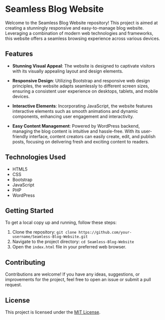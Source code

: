 # Seamless Blog Website

Welcome to the Seamless Blog Website repository! This project is aimed at creating a stunningly responsive and easy-to-manage blog website. Leveraging a combination of modern web technologies and frameworks, this website offers a seamless browsing experience across various devices.

## Features

- **Stunning Visual Appeal**: The website is designed to captivate visitors with its visually appealing layout and design elements.
  
- **Responsive Design**: Utilizing Bootstrap and responsive web design principles, the website adapts seamlessly to different screen sizes, ensuring a consistent user experience on desktops, tablets, and mobile devices.

- **Interactive Elements**: Incorporating JavaScript, the website features interactive elements such as smooth animations and dynamic components, enhancing user engagement and interactivity.

- **Easy Content Management**: Powered by WordPress backend, managing the blog content is intuitive and hassle-free. With its user-friendly interface, content creators can easily create, edit, and publish posts, focusing on delivering fresh and exciting content to readers.

## Technologies Used

- HTML5
- CSS
- Bootstrap
- JavaScript
- PHP
- WordPress

## Getting Started

To get a local copy up and running, follow these steps:

1. Clone the repository: `git clone https://github.com/your-username/Seamless-Blog-Website.git`
2. Navigate to the project directory: `cd Seamless-Blog-Website`
3. Open the `index.html` file in your preferred web browser.

## Contributing

Contributions are welcome! If you have any ideas, suggestions, or improvements for the project, feel free to open an issue or submit a pull request.

## License

This project is licensed under the [MIT License](LICENSE).
